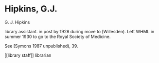 # Hipkins, G.J.

G. J. Hipkins

library assistant. in post by 1928 during move to \[Willesden\). Left WHML in summer 1930 to go to the Royal Society of Medicine.

See \[Symons 1987 unpublished\), 39.

\[\[library staff\]\] librarian

